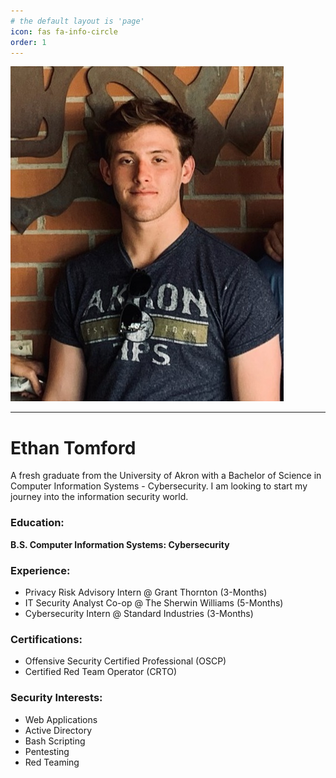 ```yaml
---
# the default layout is 'page'
icon: fas fa-info-circle
order: 1
---
```

![Ethan Tomford](/assets/ethan_tomford.jpg)


---
# Ethan Tomford 

A fresh graduate from the University of Akron with a Bachelor of Science in Computer Information Systems - Cybersecurity. I am looking to start my journey into the information security world. 

### Education:
**B.S. Computer Information Systems: Cybersecurity**

### Experience:
- Privacy Risk Advisory Intern @ Grant Thornton (3-Months)
- IT Security Analyst Co-op @ The Sherwin Williams (5-Months)
- Cybersecurity Intern @ Standard Industries (3-Months) 

### Certifications:
- Offensive Security Certified Professional (OSCP)
- Certified Red Team Operator (CRTO)  


### Security Interests:
- Web Applications
- Active Directory
- Bash Scripting
- Pentesting
- Red Teaming
